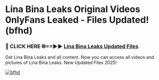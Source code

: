 # Lina Bina Leaks Original Videos 0nlyFans Leaked - Files Updated! (bfhd)

<h3>🔴 CLICK HERE 🌐==►► <a href="https://tinyurl.com/ms9xzufz" rel="nofollow">Lina Bina Leaks Updated Files</a></h3>

Get Lina Bina Leaks and all content. Now you can access all videos and pictures of Lina Bina Leaks. New Updated Files 2025!

[![bfhd](https://i.imgur.com/PQ7UWWw.gif)](https://tinyurl.com/ms9xzufz)
